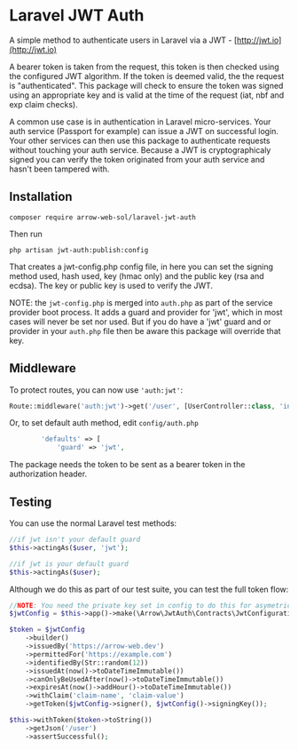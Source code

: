 # Laravel JWT Auth
A simple method to authenticate users in Laravel via a JWT - [http://jwt.io](http://jwt.io)

A bearer token is taken from the request, this token is then checked using the configured JWT algorithm. If the token is deemed valid, the the request is "authenticated". This package will check to ensure the token was signed using an appropriate key and is valid at the time of the request (iat, nbf and exp claim checks).

A common use case is in authentication in Laravel micro-services. Your auth service (Passport for example) can issue a JWT on successful login. Your other services can then use this package to authenticate requests without touching your auth service. Because a JWT is cryptographicaly signed you can verify the token originated from your auth service and hasn't been tampered with.

## Installation
	composer require arrow-web-sol/laravel-jwt-auth

Then run

	php artisan jwt-auth:publish:config

That creates a jwt-config.php config file, in here you can set the signing method used, hash used, key (hmac only) and the public key (rsa and ecdsa). The key or public key is used to verify the JWT.

NOTE: the `jwt-config.php` is merged into `auth.php` as part of the service provider boot process. It adds a guard and provider for 'jwt', which in most cases will never be set nor used. But if you do have a 'jwt' guard and or provider in your `auth.php` file then be aware this package will override that key.

## Middleware
To protect routes, you can now use `'auth:jwt'`:
```php
Route::middleware('auth:jwt')->get('/user', [UserController::class, 'index']);
```
Or, to set default auth method, edit `config/auth.php`
```php
	    'defaults' => [
        	'guard' => 'jwt',
```

The package needs the token to be sent as a bearer token in the authorization header.


## Testing
You can use the normal Laravel test methods:
```php
//if jwt isn't your default guard
$this->actingAs($user, 'jwt');

//if jwt is your default guard
$this->actingAs($user);
```

Although we do this as part of our test suite, you can test the full token flow:
```php
//NOTE: You need the private key set in config to do this for asymetric signatures
$jwtConfig = $this->app()->make(\Arrow\JwtAuth\Contracts\JwtConfiguration::class);

$token = $jwtConfig
    ->builder()
    ->issuedBy('https://arrow-web.dev')
    ->permittedFor('https://example.com')
    ->identifiedBy(Str::random(12))
    ->issuedAt(now()->toDateTimeImmutable())
    ->canOnlyBeUsedAfter(now()->toDateTimeImmutable())
    ->expiresAt(now()->addHour()->toDateTimeImmutable())
    ->withClaim('claim-name', 'claim-value')
    ->getToken($jwtConfig->signer(), $jwtConfig()->signingKey());

$this->withToken($token->toString())
    ->getJson('/user')
    ->assertSuccessful();
```
